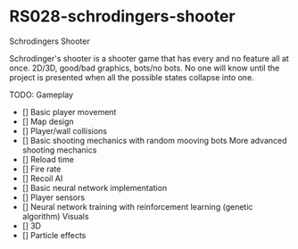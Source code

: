 # RS028-schrodingers-shooter
Schrodingers Shooter

Schrodinger's shooter is a shooter game that has every and no feature all at once.
2D/3D, good/bad graphics, bots/no bots. 
No one will know until the project is presented when all the possible states collapse into one.

TODO:
Gameplay
- [] Basic player movement
- [] Map design
- [] Player/wall collisions
- [] Basic shooting mechanics with random mooving bots
More advanced shooting mechanics
- [] Reload time
- [] Fire rate
- [] Recoil
AI
- [] Basic neural network implementation
- [] Player sensors
- [] Neural network training with reinforcement learning (genetic algorithm)
Visuals
- [] 3D
- [] Particle effects
